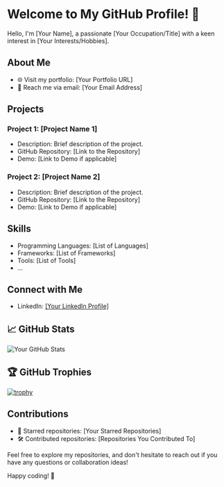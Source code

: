 # Welcome to My GitHub Profile! 👋

Hello, I'm [Your Name], a passionate [Your Occupation/Title] with a keen interest in [Your Interests/Hobbies]. 

## About Me

- 🌐 Visit my portfolio: [Your Portfolio URL]
- 📧 Reach me via email: [Your Email Address]

## Projects

### Project 1: [Project Name 1]

- Description: Brief description of the project.
- GitHub Repository: [Link to the Repository]
- Demo: [Link to Demo if applicable]

### Project 2: [Project Name 2]

- Description: Brief description of the project.
- GitHub Repository: [Link to the Repository]
- Demo: [Link to Demo if applicable]

## Skills

- Programming Languages: [List of Languages]
- Frameworks: [List of Frameworks]
- Tools: [List of Tools]
- ...

## Connect with Me

- LinkedIn: [[Your LinkedIn Profile]](https://www.linkedin.com/in/siddharthadubey1997/)

## 📈 GitHub Stats

![Your GitHub Stats](https://github-readme-stats.vercel.app/api?username=your-username&show_icons=true&theme=radical)

## 🏆 GitHub Trophies

[![trophy](https://github-profile-trophy.vercel.app/?username=your-username&theme=gruvbox)](https://github.com/ryo-ma/github-profile-trophy)

## Contributions

- 🌟 Starred repositories: [Your Starred Repositories]
- 🛠 Contributed repositories: [Repositories You Contributed To]

Feel free to explore my repositories, and don't hesitate to reach out if you have any questions or collaboration ideas!

Happy coding! 🚀
